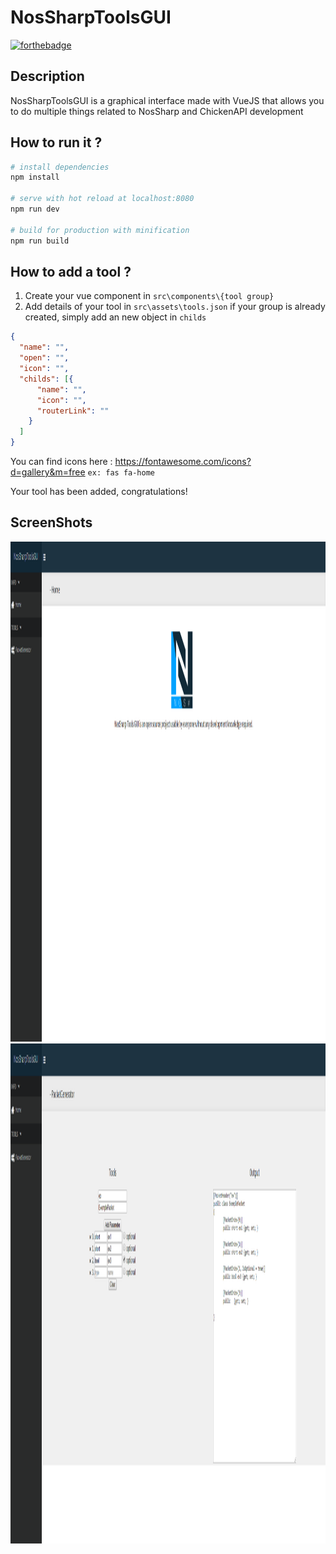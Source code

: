 # NosSharpToolsGUI

[![forthebadge](https://forthebadge.com/images/badges/made-with-vue.svg)](https://forthebadge.com)

## Description

NosSharpToolsGUI is a graphical interface made with VueJS that allows you to do multiple things related to NosSharp and ChickenAPI development

## How to run it ?

``` bash
# install dependencies
npm install

# serve with hot reload at localhost:8080
npm run dev

# build for production with minification
npm run build
```

## How to add a tool ?

1. Create your vue component in ``src\components\{tool group}`` 
2. Add details of your tool in ``src\assets\tools.json``
 if your group is already created, simply add an new object in ``childs``
``` json
{
  "name": "",
  "open": "",
  "icon": "",
  "childs": [{
      "name": "",
      "icon": "",
      "routerLink": ""
    }
  ]
}
```

You can find icons here : https://fontawesome.com/icons?d=gallery&m=free
``ex: fas fa-home``

Your tool has been added, congratulations!

## ScreenShots

<img src="docs/Home.png" height="800px"></img>
<img src="docs/PacketGenerator.png" height="800px"></img>